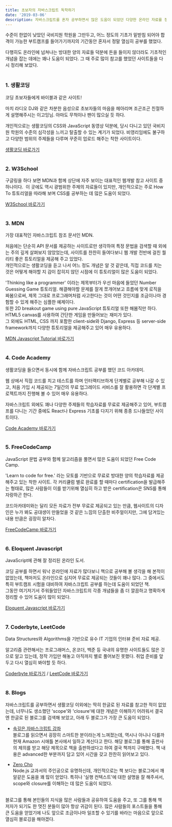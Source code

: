 ```yaml
---
title: 초보자의 자바스크립트 독학하기
date: '2019-03-06'
description: 자바스크립트를 혼자 공부하면서 많은 도움이 되었던 다양한 온라인 자료를 정리하여 공유하고자 합니다.
---
```

수준이 한없이 낮았던 국비지원 학원을 그만두고, 어느 정도의 기초가 밑받침 되어야 합격이 가능한 부트캠프를 들어가기까지의 기간동안 혼자서 정말 열심히 공부를 했었다.

다행히도 온라인에 넘쳐나는 방대한 양의 자료들 덕분에 돈을 들이지 않더라도 기초적인 개념을 잡는 데에는 꽤나 도움이 되었다. 그 때 주로 많이 참고를 했었던 사이트들을 다시 정리해 보았다.
<br />
<br />

### 1. 생활코딩

코딩 초보자들에게 바이블과 같은 사이트!

마치 라디오 DJ와 같은 차분한 음성으로 초보자들의 마음을 헤아리며 조곤조곤 친절하게 설명해주시는 이고잉님. 아마도 무척이나 팬이 많으실 듯 하다.

개인적으로는 생활코딩의 CSS와 JavaScript 동영상 덕분에, 당시 다니고 있던 국비지원 학원의 수준의 심각성을 느끼고 탈출할 수 있는 계기가 되었다. 비영리임에도 불구하고 다양한 범위의 주제들을 다루며 꾸준히 업로드 해주는 착한 사이트이다.

[생활코딩 바로가기](https://opentutorials.org/course/1)
<br />
<br />

### 2. W3School

구글링을 하다 보면 MDN과 함께 상단에 자주 보이는 대표적인 웹개발 참고 사이트 중 하나이다. 
이 곳에도 역시 광범위한 주제의 자료들이 있지만, 개인적으로는 주로 How To 튜토리얼을 따라해 보며 CSS를 공부하는 데 많은 도움이 되었다.

[W3School 바로가기](https://www.w3schools.com/howto/default.asp)
<br />
<br />

### 3. MDN

가장 대표적인 자바스크립트 참조 문서인 MDN.

처음에는 단순히 API 문서를 제공하는 사이트로만 생각하여 특정 문법을 검색할 때 외에는 주의 깊게 살펴보지 않았었는데, 사이트를 찬찬히 들여다보니 웹 개발 전반에 걸친 퀄리티 좋은 튜토리얼을 제공해 주고 있었다.  
개인적으로는 생활코딩을 듣고 나서 어느 정도 개념은 알 것 같은데, 직접 코드를 치는 것은 어떻게 해야할 지 감이 잡히지 않던 시점에 이 튜토리얼이 많은 도움이 되었다.

'Thinking like a programmer' 이라는 제목부터가 우선 마음에 들었던 Number Guessing Game 튜토리얼. 해결해야할 문제를 잘게 쪼개어보고 흐름에 맞게 로직을 짜봄으로써, 제목 그대로 프로그래머처럼 사고한다는 것이 어떤 것인지를 조금이나마 경험할 수 있게 해주는 심플한 예제이다.  
또한 2D breakout game using pure JavaScript 튜토리얼 또한 해봄직만 하다. HTML5 canvas를 사용하여 간단한 게임을 만들어보는 재미가 있다.  
그 외에도 HTML, CSS 까지 포함한 client-side와 Django, Express 등 server-side framework까지 다양한 튜토리얼을 제공해주고 있어 매우 유용하다.

[MDN Javascript Tutorial 바로가기](https://developer.mozilla.org/en-US/docs/Learn/JavaScript/First_steps/A_first_splash)
<br />
<br />

### 4. Code Academy

생활코딩을 들으면서 동시에 함께 자바스크립트 공부를 했던 코드 아카데미.

웹 상에서 직접 코드를 치고 테스트를 하며 인터랙티브하게 단계별로 공부해 나갈 수 있고, 처음 가입 시 제공되는 7일간의 무료 업그레이드 서비스를 잘 활용하면 각 단계별 프로젝트까지 진행해 볼 수 있어 매우 유용하다.

자바스크립트 외에도 꽤나 다양한 주제들의 학습자료를 무료로 제공해주고 있어, 부트캠프를 다니는 기간 중에도 React나 Express 기초를 다지기 위해 종종 드나들었던 사이트이다.

[Code Academy 바로가기](https://www.codecademy.com)
<br />
<br />

### 5. FreeCodeCamp

JavaScript 문법 공부와 함께 알고리즘을 풀면서 많은 도움이 되었던 Free Code Camp.

'Learn to code for free.' 라는 모토를 기반으로 무료로 방대한 양의 학습자료를 제공해주고 있는 착한 사이트. 각 커리큘럼 별로 완료를 할 때마다 certification을 발급해주는 형태로, 많은 사람들이 이를 받기위해 열심히 하고 받은 certification은 SNS를 통해 자랑하곤 한다.

코드아카데미와는 달리 모든 자료가 전부 무료로 제공되고 있는 만큼, 웹사이트의 디자인은 누가 봐도 공대생이 만들었을 것 같은 느낌의 단촐한 비주얼이지만, 그에 담겨있는 내용 만큼은 굉장히 알차다.

[FreeCodeCamp 바로가기](https://www.freecodecamp.org)
<br />
<br />

### 6. Eloquent Javascript

JavaScript에 관해 잘 정리된 온라인 도서.

코딩 공부를 하면서 워낙 온라인에 자료가 많다보니 책으로 공부해 볼 생각을 해 본적이 없었는데, 책마저도 온라인으로 심지어 무료로 제공되는 것들이 꽤나 많다. 그 중에서도 특히 부트캠프 시험을 대비하여 자바스크립트 공부를 하는데 도움이 되었던 책.  
그동안 여기저기서 주워들었던 자바스크립트의 각종 개념들을 좀 더 깔끔하고 명확하게 정리할 수 있어 도움이 많이 되었다.

[Eloquent Javascript 바로가기](http://eloquentjavascript.net/)
<br />
<br />

### 7. Coderbyte, LeetCode

Data Structures와 Algorithms을 기반으로 유수 IT 기업의 인터뷰 준비 자료 제공.

알고리즘 관련해서는 프로그래머스, 온코더, 백준 등 국내의 유명한 사이트들도 많은 것으로 알고 있는데, 정작 가입만 해놓고 아직까지 별로 풀어보진 못했다. 취업 준비를 앞두고 다시 열심히 봐야할 듯 하다.

[Coderbyte 바로가기](https://coderbyte.com/)
/
[LeetCode 바로가기](https://leetcode.com/problemset/all/)
<br />
<br />

### 8. Blogs

자바스크립트를 공부하면서 생활코딩 이외에는 딱히 한글로 된 자료를 참고한 적이 없었는데, 너무나도 생소했던 'scope'와 'closure'에 대한 개념은 이해하기 어려워서 결국엔 한글로 된 블로그를 검색해 보았고, 아래 두 블로그가 가장 큰 도움이 되었다.

- [속깊은 자바스크립트 강좌](http://unikys.tistory.com/291)  
  블로그를 읽으면서 굉장히 스마트한 분이라는게 느껴졌는데, 역시나 아니나 다를까 현재 Amazon 시애틀 본사에서 일하고 계신다고 한다.
  해당 블로그를 통해 출판사의 제의를 받고 해당 제목으로 책을 출판하셨다고 하여 결국 책까지 구매했다. 책 내용은 advanced한 부분까지 담고 있어 시간을 갖고 찬찬히 읽어보고 있다.

- [Zero Cho](https://www.zerocho.com/category/JavaScript)  
  Node.js 교과서의 주인공으로 유명하신데, 개인적으로는 책 보다는 블로그에서 깨알같은 도움을 꽤 많이 얻었다. 특히나 '실행 컨텍스트'에 대한 설명을 잘 해주셔서, scope와 closure를 이해하는 데 많은 도움이 되었다.

<br />
블로그를 통해 본인들의 지식을 많은 사람들과 공유하여 도움을 주고, 또 그를 통해 책 저자가 되기도 한 멋진 분들이 많아 항상 귀감이 된다.  
많은 사람들의 포스트들을 통해 큰 도움을 얻었기에 나도 앞으로 조금이나마 일조할 수 있기를 바라는 마음으로 앞으로 열심히 블로깅을 해야겠다.

<br />
<br />
<br />
<br />

